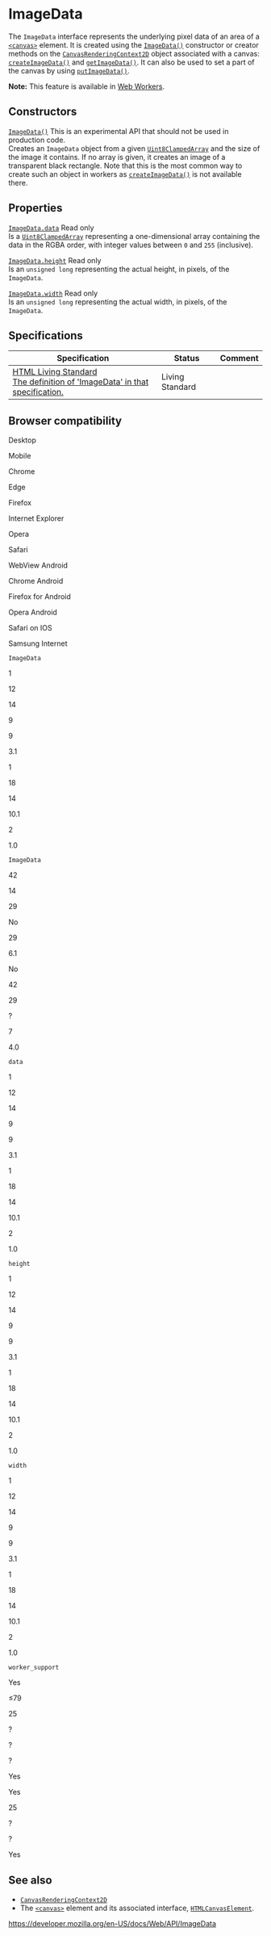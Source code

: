 # ImageData

The `ImageData` interface represents the underlying pixel data of an area of a [`<canvas>`](https://developer.mozilla.org/en-US/docs/Web/HTML/Element/canvas) element. It is created using the [`ImageData()`](imagedata/imagedata) constructor or creator methods on the [`CanvasRenderingContext2D`](canvasrenderingcontext2d) object associated with a canvas: [`createImageData()`](canvasrenderingcontext2d/createimagedata) and [`getImageData()`](canvasrenderingcontext2d/getimagedata). It can also be used to set a part of the canvas by using [`putImageData()`](canvasrenderingcontext2d/putimagedata).

**Note:** This feature is available in [Web Workers](web_workers_api).

## Constructors

[`ImageData()`](imagedata/imagedata) <span class="icon experimental" viewbox="0 0 100 100" xmlns="http://www.w3.org/2000/svg" role="img"> This is an experimental API that should not be used in production code. </span>  
Creates an `ImageData` object from a given [`Uint8ClampedArray`](https://developer.mozilla.org/en-US/docs/Web/JavaScript/Reference/Global_Objects/Uint8ClampedArray) and the size of the image it contains. If no array is given, it creates an image of a transparent black rectangle. Note that this is the most common way to create such an object in workers as [`createImageData()`](canvasrenderingcontext2d/createimagedata) is not available there.

## Properties

[`ImageData.data`](imagedata/data) <span class="badge inline readonly">Read only </span>  
Is a [`Uint8ClampedArray`](https://developer.mozilla.org/en-US/docs/Web/JavaScript/Reference/Global_Objects/Uint8ClampedArray) representing a one-dimensional array containing the data in the RGBA order, with integer values between `0` and `255` (inclusive).

[`ImageData.height`](imagedata/height) <span class="badge inline readonly">Read only </span>  
Is an `unsigned long` representing the actual height, in pixels, of the `ImageData`.

[`ImageData.width`](imagedata/width) <span class="badge inline readonly">Read only </span>  
Is an `unsigned long` representing the actual width, in pixels, of the `ImageData`.

## Specifications

<table><thead><tr class="header"><th>Specification</th><th>Status</th><th>Comment</th></tr></thead><tbody><tr class="odd"><td><a href="https://html.spec.whatwg.org/multipage/canvas.html#imagedata">HTML Living Standard<br />
<span class="small">The definition of 'ImageData' in that specification.</span></a></td><td><span class="spec-living">Living Standard</span></td><td></td></tr></tbody></table>

## Browser compatibility

Desktop

Mobile

Chrome

Edge

Firefox

Internet Explorer

Opera

Safari

WebView Android

Chrome Android

Firefox for Android

Opera Android

Safari on IOS

Samsung Internet

`ImageData`

1

12

14

9

9

3.1

1

18

14

10.1

2

1.0

`ImageData`

42

14

29

No

29

6.1

No

42

29

?

7

4.0

`data`

1

12

14

9

9

3.1

1

18

14

10.1

2

1.0

`height`

1

12

14

9

9

3.1

1

18

14

10.1

2

1.0

`width`

1

12

14

9

9

3.1

1

18

14

10.1

2

1.0

`worker_support`

Yes

≤79

25

?

?

?

Yes

Yes

25

?

?

Yes

## See also

- [`CanvasRenderingContext2D`](canvasrenderingcontext2d)
- The [`<canvas>`](https://developer.mozilla.org/en-US/docs/Web/HTML/Element/canvas) element and its associated interface, [`HTMLCanvasElement`](htmlcanvaselement).

<a href="https://developer.mozilla.org/en-US/docs/Web/API/ImageData" class="_attribution-link">https://developer.mozilla.org/en-US/docs/Web/API/ImageData</a>
